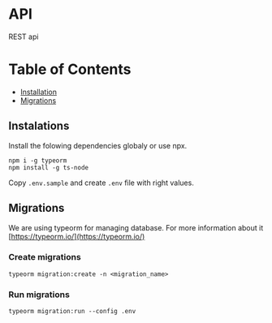 
# API
REST api 

# Table of Contents
* [Installation](#installation)
* [Migrations](#migrations)

## Instalations
Install the folowing dependencies globaly or use npx.
```
npm i -g typeorm
npm install -g ts-node
```

Copy `.env.sample` and create `.env` file with right values.

## Migrations
We are using typeorm for managing database. 
For more information about it [https://typeorm.io/](https://typeorm.io/)

### Create migrations
```
typeorm migration:create -n <migration_name>
```

### Run migrations
```
typeorm migration:run --config .env
```